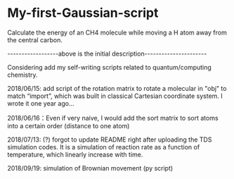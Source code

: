 # My-first-Gaussian-script
Calculate the energy of an CH4 molecule while moving a H atom away from the central carbon.

------------------above is the initial description----------------------

Considering add my self-writing scripts related to quantum/computing chemistry.

2018/06/15: add script of the rotation matrix to rotate a molecular in "obj" to match “import”, which was built in classical Cartesian coordinate system. I wrote it one year ago...

2018/06/16：Even if very naive, I would add the sort matrix to sort atoms into a certain order (distance to one atom)

2018/07/13: (?) forgot to update README right after uploading the TDS simulation codes. It is a simulation of reaction rate as a function of temperature, which linearly increase with time.

2018/09/19: simulation of Brownian movement (py script)
